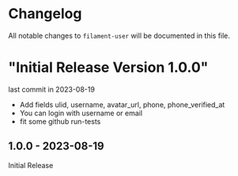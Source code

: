 # Changelog

All notable changes to `filament-user` will be documented in this file.

# "Initial Release Version 1.0.0"

last commit in 2023-08-19

- Add fields ulid, username, avatar_url, phone, phone_verified_at
- You can login with username or email
- fit some github run-tests

## 1.0.0 - 2023-08-19

Initial Release
